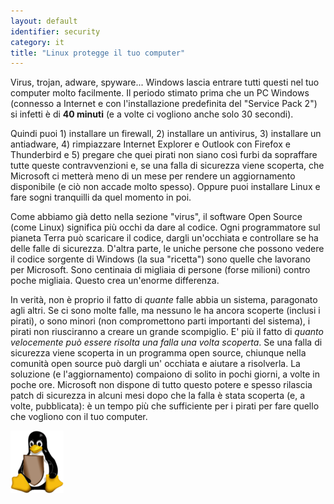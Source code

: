 ```yaml
---
layout: default
identifier: security
category: it
title: "Linux protegge il tuo computer"
---
```


Virus, trojan, adware, spyware... Windows lascia entrare tutti questi nel 
tuo computer molto facilmente. Il periodo stimato prima che un PC Windows (connesso 
a Internet e con l'installazione predefinita del "Service Pack 2") si infetti è 
di <b>40 minuti</b> (e a volte ci vogliono anche solo 30 secondi).

Quindi puoi 1) installare un firewall, 2) installare un antivirus, 3) 
installare un antiadware, 4) rimpiazzare Internet Explorer e Outlook con 
Firefox e Thunderbird e 5) pregare che quei pirati non siano così furbi 
da sopraffare tutte queste contravvenzioni e, se una falla di sicurezza 
viene scoperta, che Microsoft ci metterà meno di un mese per rendere un 
aggiornamento disponibile (e ciò non accade molto spesso). Oppure puoi 
installare Linux e fare sogni tranquilli da quel momento in poi.

Come abbiamo già detto nella sezione "virus", il software Open Source (come 
Linux) significa più occhi da dare al codice. Ogni programmatore sul pianeta 
Terra può scaricare il codice, dargli un'occhiata e controllare se ha delle 
falle di sicurezza. D'altra parte, le uniche persone che possono vedere il 
codice sorgente di Windows (la sua "ricetta") sono quelle che lavorano per 
Microsoft. Sono centinaia di migliaia di persone (forse milioni) contro poche 
migliaia. Questo crea un'enorme differenza.

In verità, non è proprio il fatto di <i>quante</i> falle abbia un 
sistema, paragonato agli altri. Se ci sono molte falle, ma nessuno le 
ha ancora scoperte (inclusi i pirati), o sono minori (non compromettono 
parti importanti del sistema), i pirati non riusciranno a creare un grande 
scompiglio. E' più il fatto di <i>quanto velocemente può essere risolta 
una falla una volta scoperta</i>. Se una falla di sicurezza viene scoperta in 
un programma open source, chiunque nella comunità open source può dargli un' 
occhiata e aiutare a risolverla. La soluzione (e l'aggiornamento) compaiono 
di solito in pochi giorni, a volte in poche ore. 
Microsoft non dispone di tutto questo potere e spesso rilascia patch di 
sicurezza in alcuni mesi dopo che la falla è stata scoperta (e, a volte, 
pubblicata): è un tempo più che sufficiente per i pirati per fare quello che 
vogliono con il tuo computer.


<img src="/img/security_thumb.png" />




